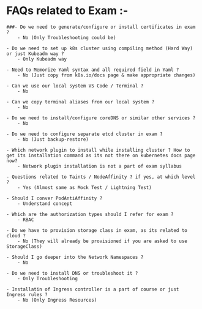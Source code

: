 # FAQs related to Exam :-
    ###- Do we need to generate/configure or install certificates in exam ?
        - No (Only Troubleshooting could be)

    - Do we need to set up k8s cluster using compiling method (Hard Way) or just Kubeadm way ?
        - Only Kubeadm way

    - Need to Memorize Yaml syntax and all required field in Yaml ? 
        - No (Just copy from k8s.io/docs page & make appropriate changes)

    - Can we use our local system VS Code / Terminal ? 
        - No

    - Can we copy terminal aliases from our local system ? 
        - No

    - Do we need to install/configure coreDNS or similar other services ? 
        - No

    - Do we need to configure separate etcd cluster in exam ? 
        - No (Just backup-restore)

    - Which network plugin to install while installing cluster ? How to get its installation command as its not there on kubernetes docs page now?
        - Network plugin installation is not a part of exam syllabus

    - Questions related to Taints / NodeAffinity ? if yes, at which level ? 
        - Yes (Almost same as Mock Test / Lightning Test)

    - Should I conver PodAntiAffinity ? 
        - Understand concept

    - Which are the authorization types should I refer for exam ? 
        - RBAC

    - Do we have to provision storage class in exam, as its related to cloud ? 
        - No (They will already be provisioned if you are asked to use StorageClass)

    - Should I go deeper into the Network Namespaces ? 
        - No

    - Do we need to install DNS or troubleshoot it ? 
        - Only Troubleshooting

    - Installatin of Ingress controller is a part of course or just Ingress rules ? 
        - No (Only Ingress Resources)
